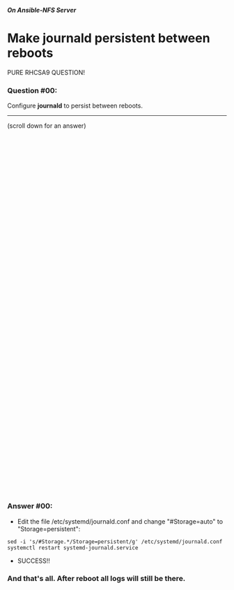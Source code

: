 ***On Ansible-NFS Server***

# Make journald persistent between reboots

PURE RHCSA9 QUESTION!

### Question #00:
Configure **journald** to persist between reboots.

***
(scroll down for an answer)

<br/><br/><br/><br/><br/><br/><br/><br/><br/><br/><br/><br/><br/><br/><br/><br/><br/><br/><br/><br/><br/><br/><br/><br/>
<br/><br/><br/><br/><br/><br/><br/><br/><br/><br/><br/><br/><br/><br/><br/><br/><br/><br/><br/><br/><br/><br/><br/><br/>

### Answer #00:

* Edit the file /etc/systemd/journald.conf and change "#Storage=auto" to "Storage=persistent":
```
sed -i 's/#Storage.*/Storage=persistent/g' /etc/systemd/journald.conf
systemctl restart systemd-journald.service
```

* SUCCESS!!

### And that's all. After reboot all logs will still be there.

